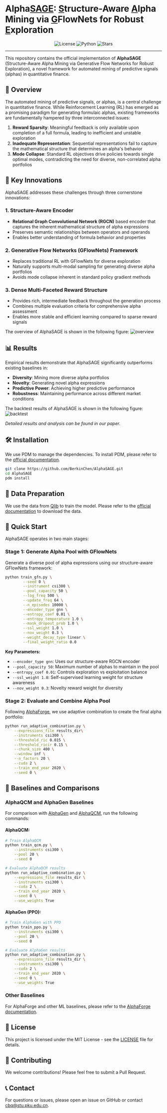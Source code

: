 # Alpha<u>SAGE</u>: <u>S</u>tructure-Aware <u>A</u>lpha Mining via <u>G</u>FlowNets for Robust <u>E</u>xploration

<p align="center">
  <img src="https://img.shields.io/badge/License-MIT-blue.svg" alt="License">
  <img src="https://img.shields.io/badge/Python-3.11+-green.svg" alt="Python">
  <img src="https://img.shields.io/github/stars/BerkinChen/AlphaSAGE.svg" alt="Stars">
</p>

---

</div>

This repository contains the official implementation of **AlphaSAGE** (Structure-Aware Alpha Mining via Generative Flow Networks for Robust Exploration), a novel framework for automated mining of predictive signals (alphas) in quantitative finance.

## 🎯 Overview

The automated mining of predictive signals, or alphas, is a central challenge in quantitative finance. While Reinforcement Learning (RL) has emerged as a promising paradigm for generating formulaic alphas, existing frameworks are fundamentally hampered by three interconnected issues:

1. **Reward Sparsity**: Meaningful feedback is only available upon completion of a full formula, leading to inefficient and unstable exploration
2. **Inadequate Representation**: Sequential representations fail to capture the mathematical structure that determines an alpha's behavior  
3. **Mode Collapse**: Standard RL objectives drive policies towards single optimal modes, contradicting the need for diverse, non-correlated alpha portfolios

## 🚀 Key Innovations

AlphaSAGE addresses these challenges through three cornerstone innovations:

### 1. Structure-Aware Encoder
- **Relational Graph Convolutional Network (RGCN)** based encoder that captures the inherent mathematical structure of alpha expressions
- Preserves semantic relationships between operators and operands
- Enables better understanding of formula behavior and properties

### 2. Generative Flow Networks (GFlowNets) Framework  
- Replaces traditional RL with GFlowNets for diverse exploration
- Naturally supports multi-modal sampling for generating diverse alpha portfolios
- Avoids mode collapse inherent in standard policy gradient methods

### 3. Dense Multi-Faceted Reward Structure
- Provides rich, intermediate feedback throughout the generation process
- Combines multiple evaluation criteria for comprehensive alpha assessment
- Enables more stable and efficient learning compared to sparse reward signals

The overview of AlphaSAGE is shown in the following figure:
![overview](img/overview.png)

## 📊 Results

Empirical results demonstrate that AlphaSAGE significantly outperforms existing baselines in:
- **Diversity**: Mining more diverse alpha portfolios
- **Novelty**: Generating novel alpha expressions  
- **Predictive Power**: Achieving higher predictive performance
- **Robustness**: Maintaining performance across different market conditions

The backtest results of AlphaSAGE is shown in the following figure:
![backtest](img/backtest.png)

*Detailed results and analysis can be found in our paper.*


## 🛠 Installation
We use PDM to manage the dependencies. To install PDM, please refer to the [official documentation](https://pdm-project.org/en/latest/).

```bash
git clone https://github.com/BerkinChen/AlphaSAGE.git
cd AlphaSAGE
pdm install
```

## 📁 Data Preparation

We use the data from [Qlib](https://github.com/microsoft/qlib) to train the model. Please refer to the [official documentation](https://qlib.readthedocs.io/en/latest/?badge=latest) to download the data.


## 🚀 Quick Start

AlphaSAGE operates in two main stages:

### Stage 1: Generate Alpha Pool with GFlowNets

Generate a diverse pool of alpha expressions using our structure-aware GFlowNets framework:

```bash
python train_gfn.py \
        --seed 0 \
        --instrument csi300 \
        --pool_capacity 50 \
        --log_freq 500 \
        --update_freq 64 \
        --n_episodes 10000 \
        --encoder_type gnn \
        --entropy_coef 0.01 \
        --entropy_temperature 1.0 \
        --mask_dropout_prob 1.0 \
        --ssl_weight 1.0 \
        --nov_weight 0.3 \
        --weight_decay_type linear \
        --final_weight_ratio 0.0
```

**Key Parameters:**
- `--encoder_type gnn`: Uses our structure-aware RGCN encoder
- `--pool_capacity 50`: Maximum number of alphas to maintain in the pool
- `--entropy_coef 0.01`: Controls exploration vs exploitation balance
- `--ssl_weight 1.0`: Self-supervised learning weight for structure awareness
- `--nov_weight 0.3`: Novelty reward weight for diversity

### Stage 2: Evaluate and Combine Alpha Pool

Following [AlphaForge](https://github.com/DulyHao/AlphaForge), we use adaptive combination to create the final alpha portfolio:

```bash
python run_adaptive_combination.py \
    --expressions_file results_dir\
    --instruments csi300 \
    --threshold_ric 0.015 \
    --threshold_ricir 0.15 \
    --chunk_size 400 \
    --window inf \
    --n_factors 20 \
    --cuda 2 \
    --train_end_year 2020 \
    --seed 0 \
```

## 🔬 Baselines and Comparisons

### AlphaQCM and AlphaGen Baselines

For comparison with [AlphaGen](https://github.com/RL-MLDM/alphagen) and [AlphaQCM](https://github.com/ZhuZhouFan/AlphaQCM), run the following commands:

#### AlphaQCM:

```bash
# Train AlphaQCM
python train_qcm.py \
    --instruments csi300 \
    --pool 20 \
    --seed 0

# Evaluate AlphaQCM results
python run_adaptive_combination.py \
    --expressions_file results_dir \
    --instruments csi300 \
    --cuda 2 \
    --train_end_year 2020 \
    --seed 0 \
    --use_weights True
```

#### AlphaGen (PPO):
```bash
# Train AlphaGen with PPO
python train_ppo.py \
    --instruments csi300 \
    --pool 20 \
    --seed 0

# Evaluate AlphaGen results  
python run_adaptive_combination.py \
    --expressions_file results_dir \
    --instruments csi300 \
    --cuda 2 \
    --train_end_year 2020 \
    --seed 0 \
    --use_weights True
```

### Other Baselines
For AlphaForge and other ML baselines, please refer to the [AlphaForge documentation](https://github.com/DulyHao/AlphaForge).

## 📄 License

This project is licensed under the MIT License - see the [LICENSE](LICENSE) file for details.

## 🤝 Contributing

We welcome contributions! Please feel free to submit a Pull Request.

## 📞 Contact

For questions or issues, please open an issue on GitHub or contact [cbq@stu.pku.edu.cn](cbq@stu.pku.edu.cn).
